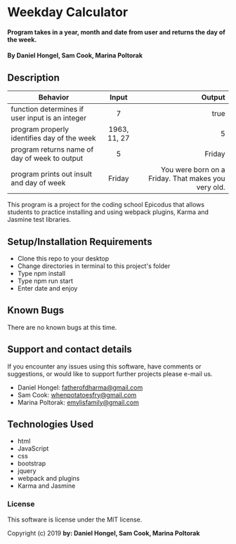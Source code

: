 # Weekday Calculator

#### Program takes in a year, month and date from user and returns the day of the week.
#### By Daniel Hongel, Sam Cook, Marina Poltorak

## Description

| Behavior | Input | Output |
| ------------- |:-------------:| -----:|
| function determines if user input is an integer | 7 | true |
| program properly identifies day of the week | 1963, 11, 27 | 5 |
| program returns name of day of week to output | 5 | Friday |
| program prints out insult and day of week | Friday | You were born on a Friday. That makes you very old. |

This program is a project for the coding school Epicodus that allows students to practice installing and using webpack plugins, Karma and Jasmine test libraries.

## Setup/Installation Requirements

* Clone this repo to your desktop
* Change directories in terminal to this project's folder
* Type npm install
* Type npm run start
* Enter date and enjoy


## Known Bugs

There are no known bugs at this time.

## Support and contact details

If you encounter any issues using this software, have comments or suggestions, or would like to support further projects please e-mail us.
* Daniel Hongel: fatherofdharma@gmail.com
* Sam Cook: whenpotatoesfry@gmail.com
* Marina Poltorak: emylisfamily@gmail.com

## Technologies Used

* html
* JavaScript
* css
* bootstrap
* jquery
* webpack and plugins
* Karma and Jasmine

### License

This software is license under the MIT license.

Copyright (c) 2019 **by: Daniel Hongel, Sam Cook, Marina Poltorak**
